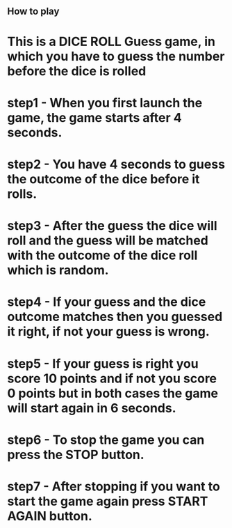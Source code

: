 ## How to play

# This is a DICE ROLL Guess game, in which you have to guess the number before the dice is rolled

# step1 - When you first launch the game, the game starts after 4 seconds.

# step2 - You have 4 seconds to guess the outcome of the dice before it rolls.

# step3 - After the guess the dice will roll and the guess will be matched with the outcome of the dice roll which is random.

# step4 - If your guess and the dice outcome matches then you guessed it right, if not your guess is wrong.

# step5 - If your guess is right you score 10 points and if not you score 0 points but in both cases the game will start again in 6 seconds.

# step6 - To stop the game you can press the STOP button.

# step7 - After stopping if you want to start the game again press START AGAIN button.
